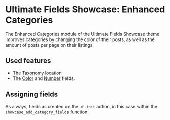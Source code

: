 # Ultimate Fields Showcase: Enhanced Categories

The Enhanced Categories module of the Ultimate Fields Showcase theme improves categories by changing the color of their posts, as well as the amount of posts per page on their listings.

## Used features

- The [Taxonomy](https://www.ultimate-fields.com/docs/locations/taxonomy/) location
- The [Color](https://www.ultimate-fields.com/docs/fields/color/) and [Number](https://www.ultimate-fields.com/docs/fields/number/) fields.

## Assigning fields

As always, fields as created on the `uf.init` action, in this case within the `showcase_add_category_fields` function:
